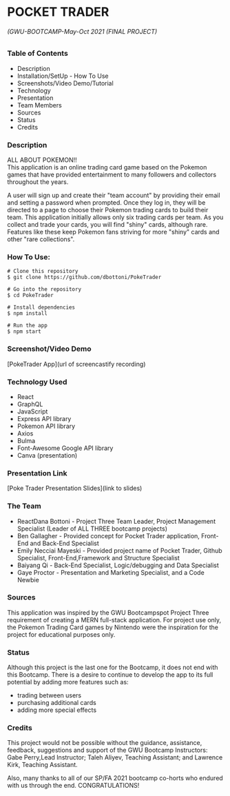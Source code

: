
# POCKET TRADER
###### (GWU-BOOTCAMP-May-Oct 2021 (FINAL PROJECT)

### Table of Contents

* Description
* Installation/SetUp - How To Use
* Screenshots/Video Demo/Tutorial
* Technology
* Presentation
* Team Members
* Sources
* Status
* Credits

### Description

ALL ABOUT POKEMON!!   
This application is an online trading card game based on the Pokemon games that have provided entertainment to many followers and collectors throughout the years.  

A user will sign up and create their "team account" by providing their email and setting a password when prompted.  Once they log in, they will be directed to a page to choose their Pokemon trading cards to build their team.  This application initially allows only six trading cards per team. As you collect and trade your cards, you will find "shiny" cards, although rare. Features like these keep Pokemon fans striving for more "shiny" cards and other "rare collections". 

### How To Use:
```
# Clone this repository
$ git clone https://github.com/dbottoni/PokeTrader

# Go into the repository
$ cd PokeTrader

# Install dependencies
$ npm install

# Run the app
$ npm start
```


### Screenshot/Video Demo

[PokeTrader App](url of screencastify recording)


### Technology Used
* React
* GraphQL
* JavaScript
* Express API library
* Pokemon API library
* Axios
* Bulma
* Font-Awesome Google API library
* Canva (presentation)


### Presentation Link

[Poke Trader Presentation Slides](link to slides)

### The Team
* ReactDana Bottoni - Project Three Team Leader, Project Management Specialist (Leader of ALL THREE bootcamp projects)
* Ben Gallagher - Provided concept for Pocket Trader application, Front-End and Back-End Specialist
* Emily Necciai Mayeski - Provided project name of Pocket Trader, Github Specialist, Front-End,Framework and Structure Specialist
* Baiyang Qi - Back-End Specialist, Logic/debugging and Data Specialist
* Gaye Proctor - Presentation and Marketing Specialist, and a Code Newbie 


### Sources
This application was inspired by the GWU Bootcampspot Project Three requirement of creating a MERN full-stack application. For project use only, the Pokemon Trading Card games by Nintendo were the inspiration for the project for educational purposes only. 


### Status
Although this project is the last one for the Bootcamp, it does not end with this Bootcamp.  There is a desire to continue to develop the app to its full potential by adding more features such as:
 * trading between users
 * purchasing additional cards
 * adding more special effects

### Credits
This project would not be possible without the guidance, assistance, feedback, suggestions and support of the GWU Bootcamp Instructors: Gabe Perry,Lead Instructor; Taleh Aliyev, Teaching Assistant; and Lawrence Kirk, Teaching Assistant. 

Also, many thanks to all of our SP/FA 2021 bootcamp co-horts who endured with us through the end. CONGRATULATIONS!


